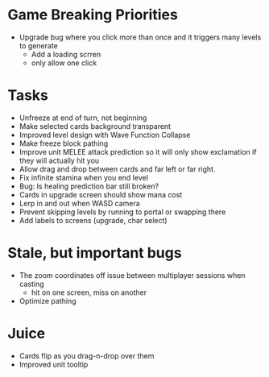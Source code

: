 # Game Breaking Priorities
- Upgrade bug where you click more than once and it triggers many levels to generate
    - Add a loading scrren
    - only allow one click

# Tasks
- Unfreeze at end of turn, not beginning
- Make selected cards background transparent
- Improved level design with Wave Function Collapse
- Make freeze block pathing
- Improve unit MELEE attack prediction so it will only show exclamation if they will actually hit you
- Allow drag and drop between cards and far left or far right.
- Fix infinite stamina when you end level
- Bug: Is healing prediction bar still broken?
- Cards in upgrade screen should show mana cost
- Lerp in and out when WASD camera
- Prevent skipping levels by running to portal or swapping there
- Add labels to screens (upgrade, char select)

# Stale, but important bugs

- The zoom coordinates off issue between multiplayer sessions when casting
    - hit on one screen, miss on another
- Optimize pathing

# Juice
- Cards flip as you drag-n-drop over them
- Improved unit tooltip